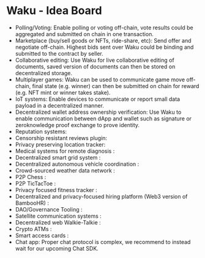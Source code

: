 # Waku - Idea Board

- Polling/Voting: Enable polling or voting off-chain, vote results could be aggregated and submitted on chain in one transaction.
- Marketplace (buy/sell goods or NFTs, ride-share, etc): Send offer and negotiate off-chain. Highest bids sent over Waku could be binding and submitted to the contract by seller.
- Collaborative editing: Use Waku for live collaborative editing of documents, saved version of documents can then be stored on decentralized storage.
- Multiplayer games: Waku can be used to communicate game move off-chain, final state (e.g. winner) can then be submitted on chain for reward (e.g. NFT mint or winner takes stake).
- IoT systems: Enable devices to communicate or report small data payload in a decentralized manner.
- Decentralized wallet address ownership verification: Use Waku to enable communication between dApp and wallet such as signature or zeroknowledge proof exchange to prove identity.
- Reputation systems:
- Censorship resistant reviews plugin:
- Privacy preserving location tracker:
- Medical systems for remote diagnosis :
- Decentralized smart grid system :
- Decentralized autonomous vehicle coordination :
- Crowd-sourced weather data network :
- P2P Chess :
- P2P TicTacToe :
- Privacy focused fitness tracker :
- Decentralized and privacy-focused hiring platform (Web3 version of BambooHR) :
- DAO/Governance Tooling :
- Satellite communication systems :
- Decentralized web Walkie-Talkie :
- Crypto ATMs :
- Smart access cards :
- Chat app: Proper chat protocol is complex, we recommend to instead wait for our upcoming Chat SDK.
